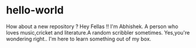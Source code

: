 # hello-world
How about a new repository ? 
Hey Fellas !!
I'm Abhishek. A person who loves music,cricket and literature.A random scribbler sometimes.
Yes,you're wondering right.. I'm here to learn something out of my box.
